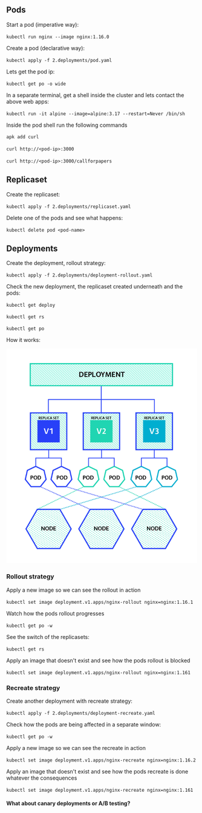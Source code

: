 ## Pods

Start a pod (imperative way):

`kubectl run nginx --image nginx:1.16.0`

Create a pod (declarative way):

`kubectl apply -f 2.deployments/pod.yaml`

Lets get the pod ip: 

`kubectl get po -o wide`

In a separate terminal, get a shell inside the cluster and lets contact the above web apps:

`kubectl run -it alpine --image=alpine:3.17 --restart=Never /bin/sh`

Inside the pod shell run the following commands

    apk add curl

    curl http://<pod-ip>:3000

    curl http://<pod-ip>:3000/callforpapers


## Replicaset

Create the replicaset:

`kubectl apply -f 2.deployments/replicaset.yaml`

Delete one of the pods and see what happens: 

`kubectl delete pod <pod-name>`


## Deployments

Create the deployment, rollout strategy:

`kubectl apply -f 2.deployments/deployment-rollout.yaml`

Check the new deployment, the replicaset created underneath and the pods:

`kubectl get deploy`

`kubectl get rs`

`kubectl get po`

How it works: 

![Kubernetes deployment](k8s-deployment.png "Deployment")


### Rollout strategy

Apply a new image so we can see the rollout in action

`kubectl set image deployment.v1.apps/nginx-rollout nginx=nginx:1.16.1`

Watch how the pods rollout progresses

`kubectl get po -w`

See the switch of the replicasets:

`kubectl get rs`

Apply an image that doesn't exist and see how the pods rollout is blocked

`kubectl set image deployment.v1.apps/nginx-rollout nginx=nginx:1.161`


### Recreate strategy

Create another deployment with recreate strategy:

`kubectl apply -f 2.deployments/deployment-recreate.yaml`

Check how the pods are being affected in a separate window:

`kubectl get po -w`

Apply a new image so we can see the recreate in action

`kubectl set image deployment.v1.apps/nginx-recreate nginx=nginx:1.16.2`

Apply an image that doesn't exist and see how the pods recreate is done whatever the consequences

`kubectl set image deployment.v1.apps/nginx-recreate nginx=nginx:1.161`

#### What about canary deployments or A/B testing?